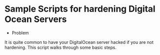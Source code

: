 # Sample Scripts for hardening Digital Ocean Servers

- Problem

It is quite common to have your DigitalOcean server hacked if you are not hardening. 
This script walks through some basic steps.

